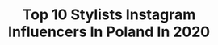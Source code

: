 ---
title: Top 10 Stylists Instagram Influencers In Poland In 2020
description: >-
  Find top stylists Instagram influencers in Poland in 2020. Most popular hashtags: #stayhome #makeup #ootd #girl.
platform: Instagram
profiles:
  - username: "oliwia_cyminska"
    fullname: >-
      Oliwia Cymińska
    location: "Poland"
    followers: 30958
    engagement: 316
    commentsToLikes: 0.121819
    avatar: "https://scontent-lhr8-1.cdninstagram.com/v/t51.2885-19/s320x320/91376761_242925303420058_3980074862386348032_n.jpg?_nc_ht=scontent-lhr8-1.cdninstagram.com&_nc_ohc=A1Hcgb1X-JgAX86EQue&oh=1fbdfc2aa11c62f38d5e9fb9759f6312&oe=5EB915FB"
    verified: false
    hashtags: "#hello, #warsaw, #instagood, #morning"
  - username: "duchess.milianda"
    fullname: >-
      Duchess Milianda
    location: "Poland"
    followers: 41663
    engagement: 683
    commentsToLikes: 0.030505
    avatar: "https://scontent-lht6-1.cdninstagram.com/v/t51.2885-19/s320x320/92233192_2492166291093808_2775645953892286464_n.jpg?_nc_ht=scontent-lht6-1.cdninstagram.com&_nc_ohc=NBDvf4bJWXwAX80m-f8&oh=343a6bbdd09a172458f3fe051043470d&oe=5EBA2356"
    verified: false
    hashtags: "#faces, #velvet, #vintageinspired, #forestinglass"
  - username: "paullexxx"
    fullname: >-
      Paulina Z
    location: "Poland"
    followers: 3576
    engagement: 2557
    commentsToLikes: 0.038350
    avatar: "https://scontent-amt2-1.cdninstagram.com/v/t51.2885-19/s320x320/65870566_846750579034453_7488832378920501248_n.jpg?_nc_ht=scontent-amt2-1.cdninstagram.com&_nc_ohc=NvrQCw_DfO0AX8lj1kP&oh=da0b2270e2a41bea06d62d691e0fcd51&oe=5EB87573"
    verified: false
    hashtags: "#tattoogirl, #lashes, #party, #photooftheday"
  - username: "rudamaluje"
    fullname: >-
      Makeup 🔗 Cosmetics 🔗Lifestyle
    location: "Poland"
    followers: 27178
    engagement: 408
    commentsToLikes: 0.031346
    avatar: "https://scontent-lhr8-1.cdninstagram.com/v/t51.2885-19/s320x320/90901581_219077899334143_1556596018944933888_n.jpg?_nc_ht=scontent-lhr8-1.cdninstagram.com&_nc_ohc=DcKJ0wvG3MMAX-PFc3E&oh=c4b89cd7ac6c4fa9600d4675df8bdff9&oe=5EBC14B2"
    verified: false
    hashtags: "#instatories, #tutorial, #dessicosmetics, #charlottetilbury"
  - username: "miss_zi"
    fullname: >-
      Zofia Maria Slotala
    location: "Poland"
    followers: 123291
    engagement: 122
    commentsToLikes: 0.047504
    avatar: "https://scontent-lhr8-1.cdninstagram.com/v/t51.2885-19/s320x320/54247730_558444787995364_8304186062700281856_n.jpg?_nc_ht=scontent-lhr8-1.cdninstagram.com&_nc_ohc=jnOLLRxXlm0AX_UUcvL&oh=5128110c95fd0f5b51fe9e4c4d7e2a11&oe=5EBA1786"
    verified: true
    hashtags: "#homeoffice, #zostanwdomu, #zdrojek, #dumnanarzeczona"
  - username: "ewelinarydzynska"
    fullname: >-
      Ewelina Rydzyńska
    location: "Poland"
    followers: 21823
    engagement: 203
    commentsToLikes: 0.074667
    avatar: "https://scontent-amt2-1.cdninstagram.com/v/t51.2885-19/s320x320/91154325_2350575965232680_4334349530469236736_n.jpg?_nc_ht=scontent-amt2-1.cdninstagram.com&_nc_ohc=cl5_P7ipfzYAX8Gltj3&oh=b06babbbac76cb8f6723a77a34cf7f2c&oe=5EBA7EB0"
    verified: false
    hashtags: "#rozowawstazka, #stylist, #style, #dbamosiebie"
  - username: "sara.pray"
    fullname: >-
      Stylistka Dusz
    location: "Poland"
    followers: 30999
    engagement: 246
    commentsToLikes: 0.043512
    avatar: "https://scontent-ams4-1.cdninstagram.com/v/t51.2885-19/s320x320/92308838_890445358064021_8273031598295744512_n.jpg?_nc_ht=scontent-ams4-1.cdninstagram.com&_nc_ohc=h48mB0oe4AoAX8IaX3R&oh=aab7e22a27805337567b7bed649bd5d1&oe=5EB7C468"
    verified: false
    hashtags: "#kwarantanna, #paznokciezelowe, #sunnyday, #ootd"
  - username: "ashplumplum"
    fullname: >-
      Joanna
    location: "Poland"
    followers: 68750
    engagement: 370
    commentsToLikes: 0.017953
    avatar: "https://scontent-lhr8-1.cdninstagram.com/v/t51.2885-19/s320x320/69096973_2479154785506406_7986890826812751872_n.jpg?_nc_ht=scontent-lhr8-1.cdninstagram.com&_nc_ohc=M7SN-Z_8kH0AX97pwtL&oh=38ec0cac872de32a573a4b26577525a6&oe=5EBC443F"
    verified: false
    hashtags: "#styleblogger, #calvinklein, #flatlaytoday, #whiteinstagram"
  - username: "de_mona.zielinska"
    fullname: >-
      Monika Zielińska
    location: "Poland"
    followers: 18556
    engagement: 376
    commentsToLikes: 0.192454
    avatar: "https://scontent-hkt1-1.cdninstagram.com/v/t51.2885-19/s320x320/82646792_1053088658390273_9030218101899132928_n.jpg?_nc_ht=scontent-hkt1-1.cdninstagram.com&_nc_ohc=LTL1WQWjKnIAX_ZFC6i&oh=441c6a1e13a348085b1088ddf5c9e93c&oe=5E9FF24F"
    verified: false
    hashtags: "#dzika, #makijazszczecin, #stylizacja, #demona"
  - username: "susi_clay"
    fullname: >-
      Susi Clay
    location: "Poland"
    followers: 5643
    engagement: 1914
    commentsToLikes: 0.004335
    avatar: "https://scontent-atl3-1.cdninstagram.com/v/t51.2885-19/s320x320/54247698_973164496222633_5792003130845560832_n.jpg?_nc_ht=scontent-atl3-1.cdninstagram.com&_nc_ohc=B_foPLh5PBQAX9WV2t0&oh=d50e0ca9b6a48e792c2b1007cb83e87b&oe=5EBAD20C"
    verified: false
    hashtags: "#vanseurope, #zosta, #vans, #vansgirls"
---